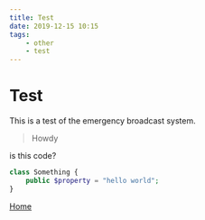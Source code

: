 ```yaml
---
title: Test
date: 2019-12-15 10:15
tags:
    - other
    - test
---
```


# Test

This is a test of the emergency broadcast system.

> Howdy

is this code?

``` php
class Something {
    public $property = "hello world";
}
```

[Home](home)
